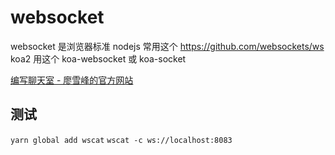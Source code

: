 # websocket

websocket 是浏览器标准
nodejs 常用这个 https://github.com/websockets/ws
koa2 用这个 koa-websocket 或 koa-socket

[编写聊天室 - 廖雪峰的官方网站](https://www.liaoxuefeng.com/wiki/001434446689867b27157e896e74d51a89c25cc8b43bdb3000/001472794708264206fcf1589bb43caa0395752aa26538c000)

## 测试
`yarn global add wscat`
`wscat -c ws://localhost:8083`

